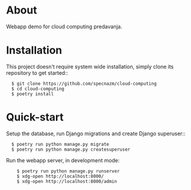 About
====

Webapp demo for cloud computing predavanja.

Installation
====

This project doesn't require system wide installation, simply clone its repository to get started::

``` 
  $ git clone https://github.com/specnazm/cloud-computing
  $ cd cloud-computing
  $ poetry install
```


Quick-start
====

Setup the database, run Django migrations and create Django superuser::
```
  $ poetry run python manage.py migrate
  $ poetry run python manage.py createsuperuser
```

Run the webapp server, in development mode:
```
    $ poetry run python manage.py runserver
    $ xdg-open http://localhost:8000/
    $ xdg-open http://localhost:8000/admin
```